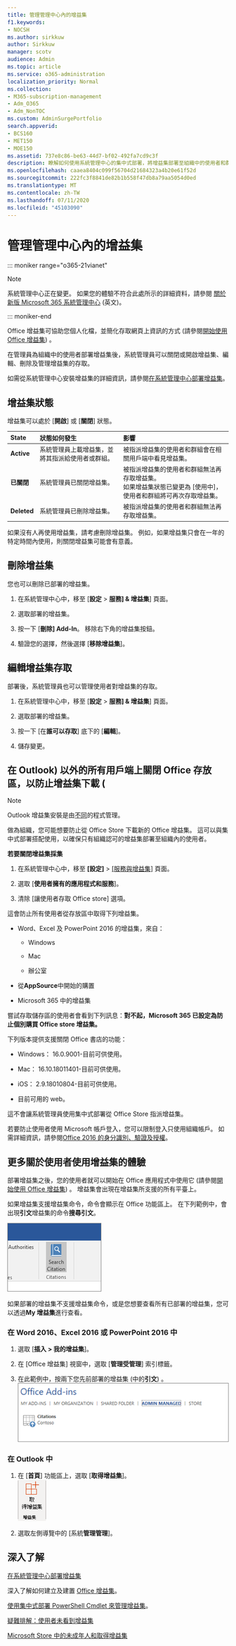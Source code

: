```yaml
---
title: 管理管理中心內的增益集
f1.keywords:
- NOCSH
ms.author: sirkkuw
author: Sirkkuw
manager: scotv
audience: Admin
ms.topic: article
ms.service: o365-administration
localization_priority: Normal
ms.collection:
- M365-subscription-management
- Adm_O365
- Adm_NonTOC
ms.custom: AdminSurgePortfolio
search.appverid:
- BCS160
- MET150
- MOE150
ms.assetid: 737e8c86-be63-44d7-bf02-492fa7cd9c3f
description: 瞭解如何使用系統管理中心的集中式部署，將增益集部署至組織中的使用者和群組。
ms.openlocfilehash: caaea8404c099f56704d21684323a4b20e61f52d
ms.sourcegitcommit: 222fc3f8841de82b1b558f47db8a79aa5054d0ed
ms.translationtype: MT
ms.contentlocale: zh-TW
ms.lasthandoff: 07/11/2020
ms.locfileid: "45103090"
---
```

# <a name="manage-add-ins-in-the-admin-center"></a>管理管理中心內的增益集

::: moniker range="o365-21vianet"

> [!NOTE]
> 系統管理中心正在變更。 如果您的體驗不符合此處所示的詳細資料，請參閱 [關於新版 Microsoft 365 系統管理中心](https://docs.microsoft.com/microsoft-365/admin/microsoft-365-admin-center-preview?view=o365-21vianet) (英文)。

::: moniker-end

Office 增益集可協助您個人化檔，並簡化存取網頁上資訊的方式 (請參閱[開始使用 Office 增益集](https://support.microsoft.com/office/82e665c4-6700-4b56-a3f3-ef5441996862)) 。 

在管理員為組織中的使用者部署增益集後，系統管理員可以關閉或開啟增益集、編輯、刪除及管理增益集的存取。

如需從系統管理中心安裝增益集的詳細資訊，請參閱[在系統管理中心部署增益集](https://docs.microsoft.com/microsoft-365/admin/manage/manage-deployment-of-add-ins)。
  
## <a name="add-in-states"></a>增益集狀態

增益集可以處於 [**開啟**] 或 [**關閉**] 狀態。
  
|**State**|**狀態如何發生**|**影響**|
|:-----|:-----|:-----|
|**Active**  <br/> |系統管理員上載增益集，並將其指派給使用者或群組。  <br/> |被指派增益集的使用者和群組會在相關用戶端中看見增益集。  <br/> |
|**已關閉**  <br/> |系統管理員已關閉增益集。  <br/> |被指派增益集的使用者和群組無法再存取增益集。  <br/> 如果增益集狀態已變更為 [使用中]，使用者和群組將可再次存取增益集。  <br/> |
|**Deleted**  <br/> |系統管理員已刪除增益集。  <br/> |被指派增益集的使用者和群組無法再存取增益集。  <br/> |
   
如果沒有人再使用增益集，請考慮刪除增益集。 例如，如果增益集只會在一年的特定時間內使用，則關閉增益集可能會有意義。

## <a name="delete-an-add-in"></a>刪除增益集

您也可以刪除已部署的增益集。

1. 在系統管理中心中，移至 [**設定**  >  **服務] & 增益集**] 頁面。

2. 選取部署的增益集。

3. 按一下 [**刪除] Add-In**。 移除右下角的增益集按鈕。

4. 驗證您的選擇，然後選擇 [**移除增益集**]。

## <a name="edit-add-in-access"></a>編輯增益集存取

部署後，系統管理員也可以管理使用者對增益集的存取。

1. 在系統管理中心中，移至 [**設定**  >  **服務] & 增益集**] 頁面。

2. 選取部署的增益集。

3. 按一下 [在**誰可以存取**] 底下的 [**編輯**]。

4. 儲存變更。

## <a name="prevent-add-in-downloads-by-turning-off-the-office-store-across-all-clients-except-outlook"></a>在 Outlook) 以外的所有用戶端上關閉 Office 存放區，以防止增益集下載 (

> [!NOTE]
> Outlook 增益集安裝是由[不同](https://technet.microsoft.com/library/jj943754%28v=exchg.150%29.aspx)的程式管理。

做為組織，您可能想要防止從 Office Store 下載新的 Office 增益集。 這可以與集中式部署搭配使用，以確保只有組織認可的增益集部署至組織內的使用者。
  
**若要關閉增益集採集**
  
1. 在系統管理中心中，移至 **[設定]** \> [[服務與增益集]](https://go.microsoft.com/fwlink/p/?linkid=2053743) 頁面。
    
3. 選取 [**使用者擁有的應用程式和服務**]。
    
4. 清除 [讓使用者存取 Office store] 選項。

這會防止所有使用者從存放區中取得下列增益集。
  
- Word、Excel 及 PowerPoint 2016 的增益集，來自：
    
  - Windows
    
  - Mac
    
  - 辦公室
    
    
- 從**AppSource**中開始的購置
    
- Microsoft 365 中的增益集
    
嘗試存取儲存區的使用者會看到下列訊息：**對不起，Microsoft 365 已設定為防止個別購買 Office store 增益集。**
  
下列版本提供支援關閉 Office 書店的功能：
  
- Windows： 16.0.9001-目前可供使用。
    
- Mac： 16.10.18011401-目前可供使用。
    
- iOS： 2.9.18010804-目前可供使用。
    
- 目前可用的 web。
    
這不會讓系統管理員使用集中式部署從 Office Store 指派增益集。
  
若要防止使用者使用 Microsoft 帳戶登入，您可以限制登入只使用組織帳戶。 如需詳細資訊，請參閱[Office 2016 的身分識別、驗證及授權](https://technet.microsoft.com/library/jj683102%28v=office.16%29.aspx)。  

## <a name="more-about-the-end-user-experience-with-add-ins"></a>更多關於使用者使用增益集的體驗

部署增益集之後，您的使用者就可以開始在 Office 應用程式中使用它 (請參閱[開始使用 Office 增益集](https://support.microsoft.com/office/82e665c4-6700-4b56-a3f3-ef5441996862)) 。 增益集會出現在增益集所支援的所有平臺上。
  
如果增益集支援增益集命令，命令會顯示在 Office 功能區上。 在下列範例中，會出現**引文**增益集的命令**搜尋引文**。 

![具有搜尋引文的 Office 功能區](../../media/553b0c0a-65e9-4746-b3b0-8c1b81715a86.png)
  
如果部署的增益集不支援增益集命令，或是您想要查看所有已部署的增益集，您可以透過**My 增益集**進行查看。 
  
### <a name="in-word-2016-excel-2016-or-powerpoint-2016"></a>在 Word 2016、Excel 2016 或 PowerPoint 2016 中

1. 選取 [**插入 \> 我的增益集**]。 
    
2. 在 [Office 增益集] 視窗中，選取 [**管理受管理**] 索引標籤。 
    
3. 在此範例中，按兩下您先前部署的增益集 (中的**引文**) 。 <br/>![[Office 增益集] 頁面的 [管理受管理] 索引標籤](../../media/fd36ba81-9882-40f0-9fce-74f991aa97d5.png)
  
### <a name="in-outlook"></a>在 Outlook 中

1. 在 [**首頁**] 功能區上，選取 [**取得增益集**]。<br/>![Outlook 中的 [市集] 按鈕](../../media/getaddinsicon.png)
  
2. 選取左側導覽中的 [系統**管理管理**]。 

## <a name="learn-more"></a>深入了解

[在系統管理中心部署增益集](https://docs.microsoft.com/microsoft-365/admin/manage/manage-deployment-of-add-ins)

深入了解如何建立及建置 [Office 增益集](https://go.microsoft.com/fwlink/p/?linkid=846362)。
  
[使用集中式部署 PowerShell Cmdlet 來管理增益集](https://docs.microsoft.com/office365/enterprise/use-the-centralized-deployment-powershell-cmdlets-to-manage-add-ins)。
  
[疑難排解：使用者未看到增益集](https://docs.microsoft.com/office365/troubleshoot/access-management/user-not-seeing-add-ins)

[Microsoft Store 中的未成年人和取得增益集](https://docs.microsoft.com/microsoft-365/admin/manage/minors-and-acquiring-addins-from-the-store)